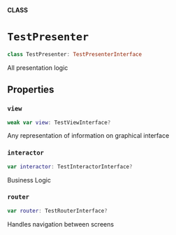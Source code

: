 **CLASS**

# `TestPresenter`

```swift
class TestPresenter: TestPresenterInterface
```

All presentation logic

## Properties
### `view`

```swift
weak var view: TestViewInterface?
```

Any representation of information on graphical interface

### `interactor`

```swift
var interactor: TestInteractorInterface?
```

Business Logic

### `router`

```swift
var router: TestRouterInterface?
```

Handles navigation between screens
